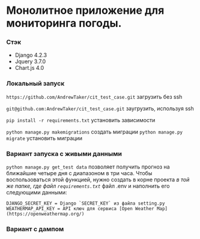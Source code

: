 # Монолитное приложение для мониторинга погоды.
### Стэк
- Django 4.2.3
- Jquery 3.7.0
- Chart.js 4.0
### Локальный запуск
`https://github.com/AndrewTaker/cit_test_case.git` загрузить без ssh

`git@github.com:AndrewTaker/cit_test_case.git` заугрузить, используя ssh

`pip install -r requirements.txt` установить зависимости

`python manage.py makemigrations` создать миграции
`python manage.py migrate` установить миграции

### Вариант запуска с живыми данными
`python manage.py get_test data` позволяет получить прогноз на ближайшие четыре дня с диапазоном в три часа. Чтобы воспользоваться этой функцией, нужно создать в корне проекта _в той же папке, где файл `requirements.txt`_ файл .env и наполнить его следующими данными:
```
DJANGO_SECRET_KEY = Django `SECRET_KEY` из файла setting.py
WEATHERMAP_API_KEY = API ключ для сервиса [Open Weather Map](https://openweathermap.org/)
```
### Вариант с дампом

